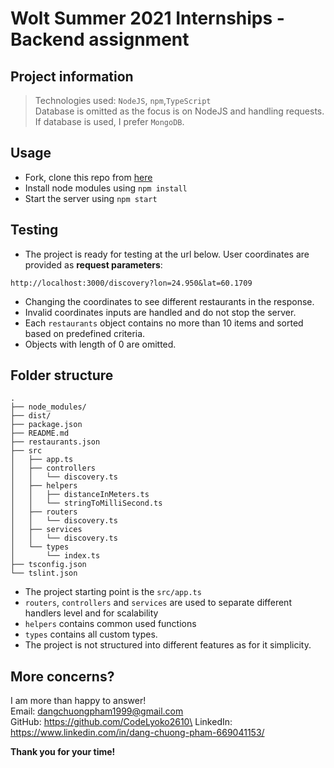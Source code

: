 # Wolt Summer 2021 Internships - Backend assignment

## Project information

> Technologies used: `NodeJS`, `npm`,`TypeScript`\
> Database is omitted as the focus is on NodeJS and handling requests. If database is used, I prefer `MongoDB`.

## Usage

- Fork, clone this repo from [here](https://github.com/CodeLyoko2610/summer2021-internship)
- Install node modules using `npm install`
- Start the server using `npm start`

## Testing

- The project is ready for testing at the url below. User coordinates are provided as **request parameters**:

```
http://localhost:3000/discovery?lon=24.950&lat=60.1709
```

- Changing the coordinates to see different restaurants in the response.
- Invalid coordinates inputs are handled and do not stop the server.
- Each `restaurants` object contains no more than 10 items and sorted based on predefined criteria.
- Objects with length of 0 are omitted.

## Folder structure

```
.
├── node_modules/
├── dist/  
├── package.json
├── README.md
├── restaurants.json
├── src
│   ├── app.ts
│   ├── controllers
│   │   └── discovery.ts
│   ├── helpers
│   │   ├── distanceInMeters.ts
│   │   └── stringToMilliSecond.ts
│   ├── routers
│   │   └── discovery.ts
│   ├── services
│   │   └── discovery.ts
│   └── types
│       └── index.ts
├── tsconfig.json
└── tslint.json
```

- The project starting point is the `src/app.ts`
- `routers`, `controllers` and `services` are used to separate different handlers level and for scalability
- `helpers` contains common used functions
- `types` contains all custom types.
- The project is not structured into different features as for it simplicity.

## More concerns?

I am more than happy to answer!\
Email: dangchuongpham1999@gmail.com\
GitHub: https://github.com/CodeLyoko2610\
LinkedIn: https://www.linkedin.com/in/dang-chuong-pham-669041153/

**Thank you for your time!**
